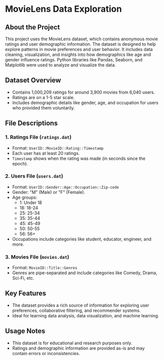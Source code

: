 # MovieLens Data Exploration
## About the Project
This project uses the MovieLens dataset, which contains anonymous movie ratings and user demographic information. The dataset is designed to help explore patterns in movie preferences and user behavior. It includes data cleaning, visualization, and insights into how demographics like age and gender influence ratings. Python libraries like Pandas, Seaborn, and Matplotlib were used to analyze and visualize the data.

## Dataset Overview
- Contains 1,000,209 ratings for around 3,900 movies from 6,040 users.
- Ratings are on a 1-5 star scale.
- Includes demographic details like gender, age, and occupation for users who provided them voluntarily.

## File Descriptions
### 1. Ratings File (`ratings.dat`)
- Format: `UserID::MovieID::Rating::Timestamp`
- Each user has at least 20 ratings.
- `Timestamp` shows when the rating was made (in seconds since the epoch).
  
### 2. Users File (`users.dat`)
- Format: `UserID::Gender::Age::Occupation::Zip-code`
- Gender: "M" (Male) or "F" (Female).
- Age groups:
    - 1: Under 18
    - 18: 18-24
    - 25: 25-34
    - 35: 35-44
    - 45: 45-49
    - 50: 50-55
    - 56: 56+
- Occupations include categories like student, educator, engineer, and more.

### 3. Movies File (`movies.dat`)
- Format: `MovieID::Title::Genres`
- Genres are pipe-separated and include categories like Comedy, Drama, Sci-Fi, etc.

## Key Features
- The dataset provides a rich source of information for exploring user preferences, collaborative filtering, and recommender systems.
- Ideal for learning data analysis, data visualization, and machine learning.

## Usage Notes
- This dataset is for educational and research purposes only.
- Ratings and demographic information are provided as-is and may contain errors or inconsistencies.
